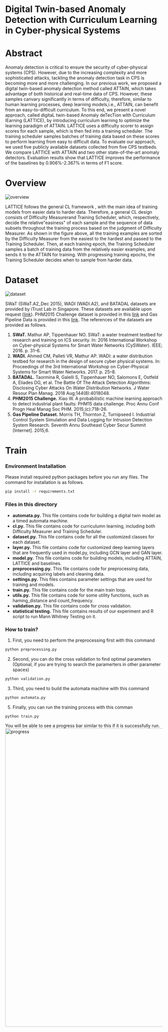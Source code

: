 
# Digital Twin-based Anomaly Detection with Curriculum Learning in Cyber-physical Systems

# Abstract
Anomaly detection is critical to ensure the security of cyber-physical systems (CPS). However, due to the increasing complexity and more sophisticated attacks, tackling the anomaly detection task in CPS is becoming more and more challenging. In our previous work, we proposed a digital twin-based anomaly detection method called ATTAIN, which takes advantage of both historical and real-time data of CPS. However, these samples canvary significantly in terms of difficulty, therefore, similar to human learning processes, deep learning models,i.e., ATTAIN, can benefit from an easy-to-difficult curriculum. To this end, we present a novel approach, called digitaL twin-based Anomaly deTecTion wIth Curriculum lEarning (LATTICE), by introducing curriculum learning to optimize the learning paradigm of ATTAIN. LATTICE uses a difficulty scorer to assign scores for each sample, which is then fed into a training scheduler. The training scheduler samples batches of training data based on these scores to perform learning from easy to difficult data. To evaluate our approach, we used five publicly available datasets collected from five CPS testbeds. We compare LATTICE with ATTAIN and two other state-of-the-art anomaly detectors. Evaluation results show that LATTICE improves the performance of the baselines by 0.906%-2.367% in terms of F1 score.
# Overview
![overview](https://user-images.githubusercontent.com/62027704/141008868-0220f42b-1dcb-4791-9f0a-57fa7b641118.png)

LATTICE follows the general CL framework , with the main idea of training models from easier data to harder data. Therefore, a general CL design consists of Difficulty Measurerand Training Scheduler, which, respectively, decide the relative"easiness" of each sample and the sequence of data subsets throughout the training process based on the judgment of Difficulty Measurer. As shown in the figure above, all the training examples are sorted by the Difficulty Measurer from the easiest to the hardest and passed to the Training Scheduler. Then, at each training epoch, the Training Scheduler samples a batch of training data from the relatively easier examples, and sends it to the ATTAIN for training. With progressing training epochs, the Training Scheduler decides when to sample from harder data. 
# Dataset
![dataset](https://user-images.githubusercontent.com/62027704/141009105-e7cbee65-c6f6-48e6-9ea6-6ff6c2596132.png)

SWaT (SWaT.A2_Dec 2015), WADI (WADI.A2), and BATADAL datasets are provided by iTrust Lab in Singapore. These datasets are available upon request ([link](https://itrust.sutd.edu.sg/itrust-labs_datasets/dataset_info/)). PHM2015 Challenge dataset is provided in this [link](https://github.com/robot007/PHM15) and Gas Pipeline Data is provided in this [link](https://sites.google.com/a/uah.edu/tommy-morris-uah/ics-data-sets). The references of the datasets are provided as follows.
1. **SWaT.** Mathur AP, Tippenhauer NO. SWaT: a water treatment testbed for research and training on ICS security. In: 2016 International Workshop on Cyber-physical Systems for Smart Water Networks (CySWater). IEEE; 2016. p. 31–6. 
2. **WADI.** Ahmed CM, Palleti VR, Mathur AP. WADI: a water distribution testbed for research in the design of secure cyber physical systems. In: Proceedings of the 3rd International Workshop on Cyber-Physical Systems for Smart Water Networks. 2017. p. 25–8. 
3. **BATADAL.** Taormina R, Galelli S, Tippenhauer NO, Salomons E, Ostfeld A, Eliades DG, et al. The Battle Of The Attack Detection Algorithms: Disclosing Cyber Attacks On Water Distribution Networks. J Water Resour Plan Manag. 2018 Aug;144(8):4018048. 
4. **PHM2015 Challenge.** Xiao W. A probabilistic machine learning approach to detect industrial plant faults: PHM15 data challenge. Proc Annu Conf Progn Heal Manag Soc PHM. 2015;(c):718–26. 
5. **Gas Pipeline Dataset.** Morris TH, Thornton Z, Turnipseed I. Industrial Control System Simulation and Data Logging for Intrusion Detection System Research. Seventh Annu Southeast Cyber Secur Summit [Internet]. 2015;6. 
# Train
### Environment Installation
Please install required python packages before you run any files. The command for installation is as follows.
```bash
pip install -r requirements.txt
```
### Files in this directory
- **automata.py.** This file contains code for building a digital twin model as a timed automata machine.
- **cl.py.** This file contains code for curriculumn learning, including both Difficulty Measurer and Training Scheduler.
- **dataset.py.** This file contains code for all the customized classes for each dataset.
- **layer.py.** This file contains code for customized deep learning layers that are frequently used in model.py, including GCN layer and GAN layer.
- **model.py.** This file contains code for building models, including ATTAIN, LATTICE and baselines.
- **preprocessing.py.** This file contains code for preprocessing data, including acquiring labels and cleaning data.
- **settings.py.** This files contains parameter settings that are used for training and models.
- **train.py.** This file contains code for the main train loop.
- **utils.py.** This file contains code for some utility functions, such as haming_distance and count_frequency.
- **validation.py.** This file contains code for cross validation.
- **statistical testing.** This file contains results of our experiment and R script to run Mann Whitney Testing on it.

### How to train?
1. First, you need to perform the preprocessing first with this command
```bash
python preprocessing.py
```
2. Second, you can do the cross validation to find optimal parameters (Optional, if you are trying to search the paramerters in other parameter spaces)
```bash
python validation.py
```
3. Third, you need to build the automata machine with this command
```bash
python automata.py
```
5. Finally, you can run the training process with this comman
```bash
python train.py
```
You will be able to see a progress bar similar to this if it is successfully run.
<img width="954" alt="progress" src="https://user-images.githubusercontent.com/62027704/141015170-629f9bf8-a3e1-4501-a3d5-db289373edc4.png">

